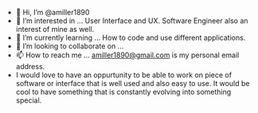 - 👋 Hi, I’m @amiller1890
- 👀 I’m interested in ... User Interface and UX. Software Engineer also an interest of mine as well. 
- 🌱 I’m currently learning ... How to code and use different applications. 
- 💞️ I’m looking to collaborate on ...
- 📫 How to reach me ... amiller1890@gmail.com is my personal email address.
- I would love to have an oppurtunity to be able to work on piece of software or interface that is well used and also easy to use. It would be cool to have something that is constantly evolving into something special.

<!---
amiller1890/amiller1890 is a ✨ special ✨ repository because its `README.md` (this file) appears on your GitHub profile.
You can click the Preview link to take a look at your changes.
--->
